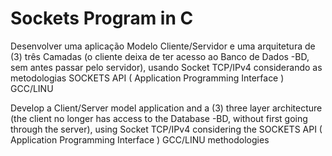 # Sockets Program in C

Desenvolver uma aplicação Modelo Cliente/Servidor e uma arquitetura de (3) três Camadas (o cliente deixa de ter acesso ao Banco de Dados -BD, sem antes passar pelo servidor), usando Socket TCP/IPv4 considerando as metodologias SOCKETS API ( Application Programming Interface ) GCC/LINU

Develop a Client/Server model application and a (3) three layer architecture (the client no longer has access to the Database -BD, without first going through the server), using Socket TCP/IPv4 considering the SOCKETS API ( Application Programming Interface ) GCC/LINU methodologies
